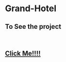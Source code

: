 # Grand-Hotel
<h2>To See the project</h2> <br>
<h2><a href = "https://dasariprashant0.github.io/Grand-Hotel/index.html">Click Me!!!!</a></h2>
